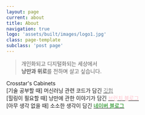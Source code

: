 ```yaml
---
layout: page
current: about
title: About
navigation: true
logo: 'assets/built/images/logo1.jpg'
class: page-template
subclass: 'post page'
---
```



> 개인화되고 디지털화되는 세상에서   
> **낭만과 위로**를 전하며 살고 싶습니다.

Crosstar's Cabinets  
  [기술 공부할 때] 머신러닝 관련 코드가 담긴 [<span style="color:gray">깃헙](https://github.com/crosstar1228)  
  [힐링이 필요할 때] 낭만에 관한 이야기가 담긴 [<span style="color:pink">브런치 블로그](https://brunch.co.kr/@wptjd212)  
  [아무 생각 없을 때] 소소한 생각이 담긴 [<span style="color:green">네이버 블로그](https://blog.naver.com/wptjd212)

